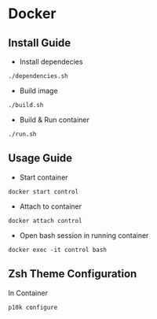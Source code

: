 # Docker 
## Install Guide
- Install dependecies
```
./dependencies.sh
```

- Build image
```
./build.sh
```

- Build & Run container
```
./run.sh
```

## Usage Guide
- Start container
```
docker start control
```

- Attach to container
```
docker attach control
```

- Open bash session in running container
```
docker exec -it control bash 
```

## Zsh Theme Configuration
In Container
```
p10k configure
```

